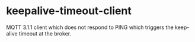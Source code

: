 # keepalive-timeout-client
MQTT 3.1.1 client which does not respond to PING which triggers the keep-alive timeout at the broker.
